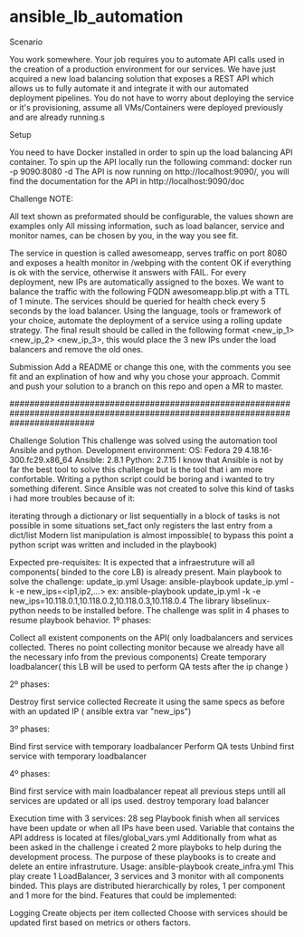# ansible_lb_automation

Scenario

You work somewhere.
Your job requires you to automate API calls used in the creation of a production environment for our services.
We have just acquired a new load balancing solution that exposes a REST API which allows us to fully automate it and integrate it with our automated deployment pipelines.
You do not have to worry about deploying the service or it's provisioning, assume all VMs/Containers were deployed previously and are already running.s

Setup

You need to have Docker installed in order to spin up the load balancing API container.
To spin up the API locally run the following command:
docker run -p 9090:8080 -d <location>
The API is now running on http://localhost:9090/, you will find the documentation for the API in http://localhost:9090/doc

Challenge
NOTE:

All text shown as preformated should be configurable, the values shown are examples only
All missing information, such as load balancer, service and monitor names, can be chosen by you, in the way you see fit.

The service in question is called awesomeapp, serves traffic on port 8080 and exposes a health monitor in /webping with the content OK if everything is ok with the service, otherwise it answers with FAIL.
For every deployment, new IPs are automatically assigned to the boxes.
We want to balance the traffic with the following FQDN awesomeapp.blip.pt with a TTL of 1 minute. The services should be queried for health check every 5 seconds by the load balancer.
Using the language, tools or framework of your choice, automate the deployment of a service using a rolling update strategy.
The final result should be called in the following format <program> <new_ip_1> <new_ip_2> <new_ip_3>, this would place the 3 new IPs under the load balancers and remove the old ones.

Submission
Add a README or change this one, with the comments you see fit and an explination of how and why you chose your approach.
Commit and push your solution to a branch on this repo and open a MR to master.



#################################################################################################################################

Challenge Solution
This challenge was solved using the automation tool Ansible and python.
Development environment:
OS: Fedora 29 4.18.16-300.fc29.x86_64
Ansible: 2.8.1
Python: 2.7.15
I know that Ansible is not by far the best tool to solve this challenge but is the tool that i am more confortable.
Writing a python script could be boring and i wanted to try something diferent.
Since Ansible was not created to solve this kind of tasks i had more troubles because of it:

iterating through a dictionary or list sequentially in a block of tasks is not possible
in some situations set_fact only registers the last entry from a dict/list
Modern list manipulation is almost impossible( to bypass this point a python script was written and included in the playbook)

Expected pre-requisites:
It is expected that a infraestruture will all components( binded to the core LB) is already present.
Main playbook to solve the challenge: update_ip.yml
Usage: ansible-playbook update_ip.yml -k -e new_ips=<ip1,ip2,...>
ex: ansible-playbook update_ip.yml -k -e new_ips=10.118.0.1,10.118.0.2,10.118.0.3,10.118.0.4
The library libselinux-python needs to be installed before.
The challenge was split in 4 phases to resume playbook behavior.
1º phases:

Collect all existent components on the API( only loadbalancers and services collected. Theres no point collecting monitor because we already have all the necessary info from the previous components)
Create temporary loadbalancer( this LB will be used to perform QA tests after the ip change )

2º phases:

Destroy first service collected
Recreate it using the same specs as before with an updated IP ( ansible extra var "new_ips")

3º phases:

Bind first service with temporary loadbalancer
Perform QA tests
Unbind first service with temporary loadbalancer

4º phases:

Bind first service with main loadbalancer
repeat all previous steps untill all services are updated or all ips used.
destroy temporary load balancer

Execution time with 3 services: 28 seg
Playbook finish when all services have been update or when all IPs have been used.
Variable that contains the API address is located at files/global_vars.yml
Additionally from what as been asked in the challenge i created 2 more playboks to help during the development process. The purpose of these playbooks is to create and delete an entire infrastruture.
Usage: ansible-playbook create_infra.yml
This play create 1 LoadBalancer, 3 services and 3 monitor  with all components binded.
This plays are distributed hierarchically by roles, 1 per component and 1 more for the bind.
Features that could be implemented:

Logging
Create objects per item collected
Choose with services should be updated first based on metrics or others factors.

